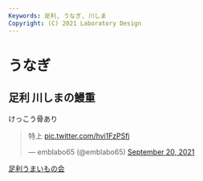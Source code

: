 ```yaml
---
Keywords: 足利, うなぎ, 川しま 
Copyright: (C) 2021 Laboratory Design
---
```


# うなぎ

## 足利 川しまの鰻重

けっこう骨あり
<blockquote class="twitter-tweet"><p lang="ja" dir="ltr">特上 <a href="https://t.co/hvi1FzPSfj">pic.twitter.com/hvi1FzPSfj</a></p>&mdash; emblabo65 (@emblabo65) <a href="https://twitter.com/emblabo65/status/1439793280854618116?ref_src=twsrc%5Etfw">September 20, 2021</a></blockquote> <script async src="https://platform.twitter.com/widgets.js" charset="utf-8"></script>

[足利うまいもの会](http://umaimonokai.ashikaga.info/)

